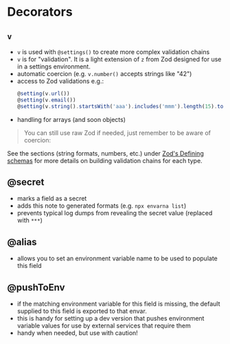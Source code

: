 # Decorators

<centered-image src="/img/work-in-progress.png" />

## `v`
* `v` is used with `@settings()` to create more complex validation chains 
*  `v` is for "validation".  It is a light extension of `z` from Zod designed for use in a settings environment.
* automatic coercion (e.g. `v.number()` accepts strings like "42")
* access to Zod validations e.g.:
  ```ts
  @setting(v.url())
  @setting(v.email())
  @setting(v.string().startsWith('aaa').includes('mmm').length(15).toUpperCase())
  ```
* handling for arrays (and soon objects)

> You can still use raw Zod if needed, just remember to be aware of coercion:

See the sections (string formats, numbers, etc.) under [Zod's Defining schemas](https://zod.dev/api?id=strings) for more details on building validation chains for each type.


## @secret
* marks a field as a secret
* adds this note to generated formats (e.g. `npx envarna list`)
* prevents typical log dumps from revealing the secret value (replaced with `***`)


## @alias
* allows you to set an environment variable name to be used to populate this field


## @pushToEnv
* if the matching environment variable for this field is missing, the default supplied to this field is exported to that envar.
* this is handy for setting up a dev version that pushes environment variable values for use by external services that require them
* handy when needed, but use with caution!

